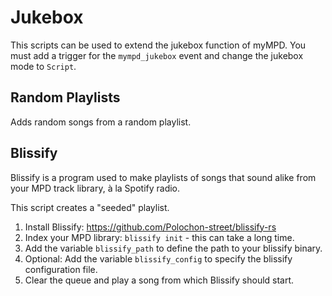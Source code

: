 # Jukebox

This scripts can be used to extend the jukebox function of myMPD. You must add a trigger for the `mympd_jukebox` event and change the jukebox mode to `Script`.

## Random Playlists

Adds random songs from a random playlist.

## Blissify

Blissify is a program used to make playlists of songs that sound alike from your MPD track library, à la Spotify radio.

This script creates a "seeded" playlist.

1. Install Blissify: https://github.com/Polochon-street/blissify-rs
2. Index your MPD library: `blissify init` - this can take a long time.
3. Add the variable `blissify_path` to define the path to your blissify binary.
4. Optional: Add the variable `blissify_config` to specify the blissify configuration file.
5. Clear the queue and play a song from which Blissify should start.
